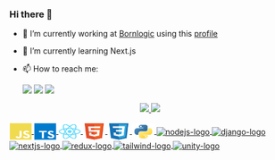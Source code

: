 ### Hi there 👋

- 🔭 I’m currently working at [Bornlogic](https://www.bornlogic.com/) using this [profile](https://github.com/danilo-bornlogic)
- 🌱 I’m currently learning Next.js
- 📫 How to reach me: 

  <a href="https://twitter.com/danilokvt" target="_blank"><img src="https://img.shields.io/badge/Twitter-1DA1F2?style=for-the-badge&logo=twitter&logoColor=white" target="_blank"></a>
  <a href="mailto:danilo.kvet@gmail.com" target="_blank"><img src="https://img.shields.io/badge/Gmail-D14836?style=for-the-badge&logo=gmail&logoColor=white" target="_blank"></a>
  <a href="https://www.linkedin.com/in/danilo-kvet/" target="_blank"><img src="https://img.shields.io/badge/LinkedIn-0077B5?style=for-the-badge&logo=linkedin&logoColor=white" target="_blank"></a> 

<div align="center">
  <a href="https://github.com/danilo-kvet">
  <img height="180em" src="https://github-readme-stats.vercel.app/api?username=danilo-kvet&show_icons=true&theme=dracula&include_all_commits=true&count_private=true"/>
  <img height="180em" src="https://github-readme-stats.vercel.app/api/top-langs/?username=danilo-kvet&layout=compact&langs_count=7&theme=dracula"/>
</div>

<br>

<div>
  <img align="center" alt="js-logo" height="30" width="40" src="https://raw.githubusercontent.com/devicons/devicon/master/icons/javascript/javascript-plain.svg">
  <img align="center" alt="ts-logo" height="30" width="40" src="https://raw.githubusercontent.com/devicons/devicon/master/icons/typescript/typescript-plain.svg">
  <img align="center" alt="react-logo" height="30" width="40" src="https://raw.githubusercontent.com/devicons/devicon/master/icons/react/react-original.svg">
  <img align="center" alt="html-logo" height="30" width="40" src="https://raw.githubusercontent.com/devicons/devicon/master/icons/html5/html5-original.svg">
  <img align="center" alt="css-logo" height="30" width="40" src="https://raw.githubusercontent.com/devicons/devicon/master/icons/css3/css3-original.svg">
  <img align="center" alt="python-logo" height="30" width="40" src="https://raw.githubusercontent.com/devicons/devicon/master/icons/python/python-original.svg">
  <img align="center" alt="nodejs-logo" height="30" width="40" src="https://cdn.jsdelivr.net/gh/devicons/devicon/icons/nodejs/nodejs-original.svg" />
  <img align="center" alt="django-logo" height="30" width="40" src="https://cdn.jsdelivr.net/gh/devicons/devicon/icons/django/django-plain.svg" />
  <img align="center" alt="nextjs-logo" height="30" width="40" src="https://cdn.jsdelivr.net/gh/devicons/devicon/icons/nextjs/nextjs-original.svg" />
  <img align="center" alt="redux-logo" height="30" width="40" src="https://cdn.jsdelivr.net/gh/devicons/devicon/icons/redux/redux-original.svg" />
  <img align="center" alt="tailwind-logo" height="30" width="40" src="https://cdn.jsdelivr.net/gh/devicons/devicon/icons/tailwindcss/tailwindcss-plain.svg" />
  <img align="center" alt="unity-logo" height="30" width="40" src="https://cdn.jsdelivr.net/gh/devicons/devicon/icons/unity/unity-original.svg" />
</div>
